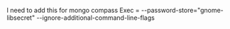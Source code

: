 I need to add this for mongo compass
Exec = --password-store="gnome-libsecret" --ignore-additional-command-line-flags
